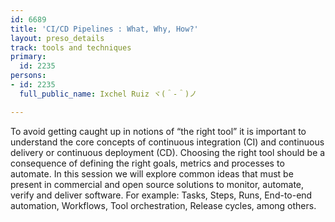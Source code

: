 ```yaml
---
id: 6689
title: 'CI/CD Pipelines : What, Why, How?'
layout: preso_details
track: tools and techniques
primary:
  id: 2235
persons:
- id: 2235
  full_public_name: Ixchel Ruiz ヾ(＾-＾)ノ

---
```

To avoid getting caught up in notions of “the right tool” it is important to understand the core concepts of continuous integration (CI) and continuous delivery or continuous deployment (CD). Choosing the right tool should be a consequence of defining the right goals, metrics and processes to automate. In this session we will explore common ideas that must be present in commercial and open source solutions to monitor, automate, verify and deliver software. 
For example: Tasks, Steps, Runs, End-to-end automation, Workflows, Tool orchestration, Release cycles, among others. 